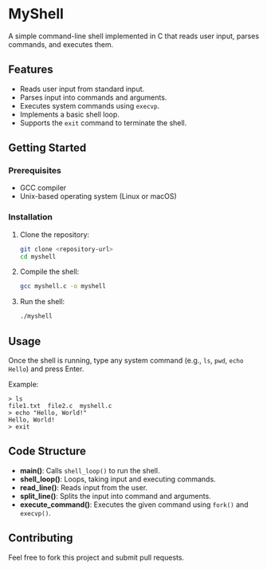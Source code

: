 # MyShell

A simple command-line shell implemented in C that reads user input, parses commands, and executes them.

## Features
- Reads user input from standard input.
- Parses input into commands and arguments.
- Executes system commands using `execvp`.
- Implements a basic shell loop.
- Supports the `exit` command to terminate the shell.

## Getting Started

### Prerequisites
- GCC compiler
- Unix-based operating system (Linux or macOS)

### Installation
1. Clone the repository:
   ```sh
   git clone <repository-url>
   cd myshell
   ```
2. Compile the shell:
   ```sh
   gcc myshell.c -o myshell
   ```

3. Run the shell:
   ```sh
   ./myshell
   ```

## Usage
Once the shell is running, type any system command (e.g., `ls`, `pwd`, `echo Hello`) and press Enter.

Example:
```
> ls
file1.txt  file2.c  myshell.c
> echo "Hello, World!"
Hello, World!
> exit
```

## Code Structure
- **main()**: Calls `shell_loop()` to run the shell.
- **shell_loop()**: Loops, taking input and executing commands.
- **read_line()**: Reads input from the user.
- **split_line()**: Splits the input into command and arguments.
- **execute_command()**: Executes the given command using `fork()` and `execvp()`.

## Contributing
Feel free to fork this project and submit pull requests.



